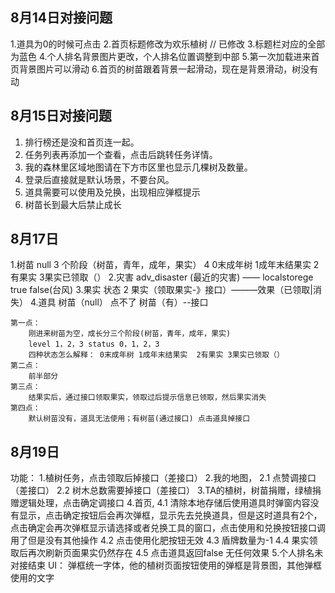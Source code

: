 ## 8月14日对接问题

1.道具为0的时候可点击
2.首页标题修改为欢乐植树  // 已修改
3.标题栏对应的全部为蓝色
4.个人排名背景图片更改，个人排名位置调整到中部
5.第一次加载进来首页背景图片可以滑动
6.首页的树苗跟着背景一起滑动，现在是背景滑动，树没有动

## 8月15日对接问题
1. 排行榜还是没和首页连一起。 
2. 任务列表再添加一个查看，点击后跳转任务详情。
3. 我的森林里区域地图请在下方市区里也显示几棵树及数量。 
4. 登录后直接就是默认场景，不要台风。
5. 道具需要可以使用及兑换，出现相应弹框提示
6. 树苗长到最大后禁止成长


## 8月17日
1.树苗
     null 3 个阶段（树苗，青年，成年，果实） 4 0末成年树 1成年末结果实  2有果实 3果实已领取（）
2.灾害
    adv_disaster (最近的灾害) —— localstorege true false(台风)
3.果实
    状态 2 果实（领取果实-》接口）———效果（已领取|消失）
4.道具
    树苗（null） 点不了 树苗（有）--接口

    第一点：
    	刚进来树苗为空，成长分三个阶段(树苗，青年，成年，果实)
    	level 1，2，3 status 0，1，2，3
    	四种状态怎么解释： 0末成年树 1成年末结果实  2有果实 3果实已领取（）
    第二点：
    	前半部分 
    第三点：
    	结果实后，通过接口领取果实，领取过后提示信息已领取，然后果实消失
    第四点：
    	默认树苗没有，道具无法使用；有树苗(通过接口) 点击道具掉接口


## 8月19日
功能：
    1.植树任务，点击领取后掉接口（差接口）
    2.我的地图，
        2.1 点赞调接口（差接口）
        2.2 树木总数需要掉接口（差接口）
    3.TA的植树，树苗捐赠，绿植捐赠逻辑处理，点击确定调接口
    4.首页,
        4.1 清除本地存储后使用道具时弹窗内容没有显示，点击确定按钮后会再次弹框，显示先去兑换道具，但是这时道具有2个，点击确定会再次弹框显示请选择或者兑换工具的窗口，点击使用和兑换按钮接口调用了但是没有其他操作
        4.2 点击使用化肥按钮无效
        4.3 盾牌数量为-1
        4.4 果实领取后再次刷新页面果实仍然存在
        4.5 点击道具返回false 无任何效果
    5.个人排名未对接结束
UI：
    弹框统一字体，他的植树页面按钮使用的弹框是背景图，其他弹框使用的文字



